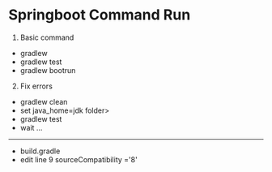 # Springboot Command Run

1. Basic command
* gradlew
* gradlew test
* gradlew bootrun

2. Fix errors
* gradlew clean
* set java_home=<location java>jdk folder>
* gradlew test 
* wait ...
---------------------------------------------
* build.gradle
* edit line 9 sourceCompatibility ='8'
